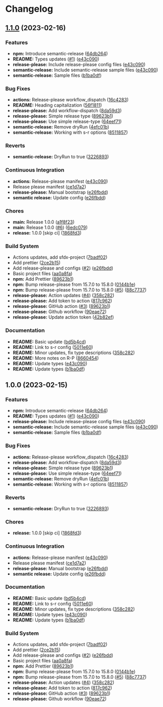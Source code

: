# Changelog

## [1.1.0](https://github.com/dschach/semantic-versioning/compare/v1.0.0...v1.1.0) (2023-02-16)


### Features

* **npm:** Introduce semantic-release ([64db264](https://github.com/dschach/semantic-versioning/commit/64db264f400ac630d47a195ffa1ab07b1dac8974))
* **README:** Types updates  ([#1](https://github.com/dschach/semantic-versioning/issues/1)) ([e43c090](https://github.com/dschach/semantic-versioning/commit/e43c0906be82c47b0893c9699db87bda587ec1aa))
* **release-please:** Include release-please config files ([e43c090](https://github.com/dschach/semantic-versioning/commit/e43c0906be82c47b0893c9699db87bda587ec1aa))
* **semantic-release:** Include semantic-release sample files ([e43c090](https://github.com/dschach/semantic-versioning/commit/e43c0906be82c47b0893c9699db87bda587ec1aa))
* **semantic-release:** Sample files ([b1ba0df](https://github.com/dschach/semantic-versioning/commit/b1ba0df77c09bae397f5a10e5a6c76a63c0b37f2))


### Bug Fixes

* **actions:** Release-please workflow_dispatch ([16c4283](https://github.com/dschach/semantic-versioning/commit/16c4283155d70319b5028ab6e9df1e03c6017ab3))
* **README:** Heading capitalization ([56f1811](https://github.com/dschach/semantic-versioning/commit/56f18110fa36d898e9d0affaa7a5949cd92af562))
* **release-please:** Add workflow-dispatch ([8da59d3](https://github.com/dschach/semantic-versioning/commit/8da59d34014b2d381e2850bfb074881ce2980bd2))
* **release-please:** Simple release type ([89623b1](https://github.com/dschach/semantic-versioning/commit/89623b1c2f422f7627e481c95144fa26ed0dedfc))
* **release-please:** Use simple release-type ([64eef71](https://github.com/dschach/semantic-versioning/commit/64eef71d8e385e4f4e35dfa516a33282d62f4a84))
* **semantic-release:** Remove dryRun ([4efc01b](https://github.com/dschach/semantic-versioning/commit/4efc01b0c8778f05f099cebf82d454761860ba4b))
* **semantic-release:** Working with s-r options ([8511857](https://github.com/dschach/semantic-versioning/commit/8511857d573e920e634bffab07de3b0a9687979a))


### Reverts

* **semantic-release:** DryRun to true ([3226893](https://github.com/dschach/semantic-versioning/commit/322689304d69393c6a14a71aec4c63bce3e62cde))


### Continuous Integration

* **actions:** Release-please manifest ([e43c090](https://github.com/dschach/semantic-versioning/commit/e43c0906be82c47b0893c9699db87bda587ec1aa))
* Release please manifest ([ce1d7a2](https://github.com/dschach/semantic-versioning/commit/ce1d7a2c87741334dc459d841c0490d049c7c39e))
* **release-please:** Manual bootstrap ([e26fbdd](https://github.com/dschach/semantic-versioning/commit/e26fbdd87f9549eddf9f93541643b79b7ec97fdd))
* **semantic release:** Update config ([e26fbdd](https://github.com/dschach/semantic-versioning/commit/e26fbdd87f9549eddf9f93541643b79b7ec97fdd))


### Chores

* **main:** Release 1.0.0 ([a1f8f23](https://github.com/dschach/semantic-versioning/commit/a1f8f23d7eb49f33b6911ed53be0e46234696140))
* **main:** Release 1.0.0 ([#6](https://github.com/dschach/semantic-versioning/issues/6)) ([6edc079](https://github.com/dschach/semantic-versioning/commit/6edc079787709a144a95325755870e6ea6f0fc9a))
* **release:** 1.0.0 [skip ci] ([1868fd3](https://github.com/dschach/semantic-versioning/commit/1868fd36e751ce0fa58ca1eef6c22e50d218fc7c))


### Build System

* Actions updates, add sfdx-project ([7badf02](https://github.com/dschach/semantic-versioning/commit/7badf02caa6388f22d6aef8a947222de1d080a1f))
* Add prettier ([2ce2b15](https://github.com/dschach/semantic-versioning/commit/2ce2b1589b9c7bd4c8ae68b5c8bc7fa45374729f))
* Add release-please and configs ([#2](https://github.com/dschach/semantic-versioning/issues/2)) ([e26fbdd](https://github.com/dschach/semantic-versioning/commit/e26fbdd87f9549eddf9f93541643b79b7ec97fdd))
* Basic project files ([aa0a8fa](https://github.com/dschach/semantic-versioning/commit/aa0a8fa7170787e0244dfce77a233a558322a72e))
* **npm:** Add Prettier ([89623b1](https://github.com/dschach/semantic-versioning/commit/89623b1c2f422f7627e481c95144fa26ed0dedfc))
* **npm:** Bump release-please from 15.7.0 to 15.8.0 ([0144b1e](https://github.com/dschach/semantic-versioning/commit/0144b1ed7ae9aa341f17f52404eba96526a7a359))
* **npm:** Bump release-please from 15.7.0 to 15.8.0 ([#5](https://github.com/dschach/semantic-versioning/issues/5)) ([88c7737](https://github.com/dschach/semantic-versioning/commit/88c77377733f69122b8d75fd7ef3029be9cd5128))
* **release-please:** Action updates ([#4](https://github.com/dschach/semantic-versioning/issues/4)) ([358c282](https://github.com/dschach/semantic-versioning/commit/358c28247f6f400634ae72674aff5a901d2b1b61))
* **release-please:** Add token to action ([817c962](https://github.com/dschach/semantic-versioning/commit/817c962ebc05cc745d66be5b9825a4eecb6534fe))
* **release-please:** GitHub action ([#3](https://github.com/dschach/semantic-versioning/issues/3)) ([89623b1](https://github.com/dschach/semantic-versioning/commit/89623b1c2f422f7627e481c95144fa26ed0dedfc))
* **release-please:** Github workflow ([90eae72](https://github.com/dschach/semantic-versioning/commit/90eae72e1b41783badd04c0f25f19189bfbaacf7))
* **release-please:** Update action token ([42b82ef](https://github.com/dschach/semantic-versioning/commit/42b82ef673bcd58f3903d3587d04fac68c6f6fc9))


### Documentation

* **README:** Basic update ([bd5b4cd](https://github.com/dschach/semantic-versioning/commit/bd5b4cd5383313eef18485946b0a813ed884b965))
* **README:** Link to s-r config ([5011e60](https://github.com/dschach/semantic-versioning/commit/5011e603a5c05288c84c0fc2f9705ca6c1405824))
* **README:** Minor updates, fix type descriptions ([358c282](https://github.com/dschach/semantic-versioning/commit/358c28247f6f400634ae72674aff5a901d2b1b61))
* **README:** More notes on R-P ([8660454](https://github.com/dschach/semantic-versioning/commit/86604540e3b49489d63e0d3bb2e4b838eff6b702))
* **README:** Update types ([e43c090](https://github.com/dschach/semantic-versioning/commit/e43c0906be82c47b0893c9699db87bda587ec1aa))
* **README:** Update types ([b1ba0df](https://github.com/dschach/semantic-versioning/commit/b1ba0df77c09bae397f5a10e5a6c76a63c0b37f2))

## 1.0.0 (2023-02-15)


### Features

* **npm:** Introduce semantic-release ([64db264](https://github.com/dschach/semantic-versioning/commit/64db264f400ac630d47a195ffa1ab07b1dac8974))
* **README:** Types updates  ([#1](https://github.com/dschach/semantic-versioning/issues/1)) ([e43c090](https://github.com/dschach/semantic-versioning/commit/e43c0906be82c47b0893c9699db87bda587ec1aa))
* **release-please:** Include release-please config files ([e43c090](https://github.com/dschach/semantic-versioning/commit/e43c0906be82c47b0893c9699db87bda587ec1aa))
* **semantic-release:** Include semantic-release sample files ([e43c090](https://github.com/dschach/semantic-versioning/commit/e43c0906be82c47b0893c9699db87bda587ec1aa))
* **semantic-release:** Sample files ([b1ba0df](https://github.com/dschach/semantic-versioning/commit/b1ba0df77c09bae397f5a10e5a6c76a63c0b37f2))


### Bug Fixes

* **actions:** Release-please workflow_dispatch ([16c4283](https://github.com/dschach/semantic-versioning/commit/16c4283155d70319b5028ab6e9df1e03c6017ab3))
* **release-please:** Add workflow-dispatch ([8da59d3](https://github.com/dschach/semantic-versioning/commit/8da59d34014b2d381e2850bfb074881ce2980bd2))
* **release-please:** Simple release type ([89623b1](https://github.com/dschach/semantic-versioning/commit/89623b1c2f422f7627e481c95144fa26ed0dedfc))
* **release-please:** Use simple release-type ([64eef71](https://github.com/dschach/semantic-versioning/commit/64eef71d8e385e4f4e35dfa516a33282d62f4a84))
* **semantic-release:** Remove dryRun ([4efc01b](https://github.com/dschach/semantic-versioning/commit/4efc01b0c8778f05f099cebf82d454761860ba4b))
* **semantic-release:** Working with s-r options ([8511857](https://github.com/dschach/semantic-versioning/commit/8511857d573e920e634bffab07de3b0a9687979a))


### Reverts

* **semantic-release:** DryRun to true ([3226893](https://github.com/dschach/semantic-versioning/commit/322689304d69393c6a14a71aec4c63bce3e62cde))


### Chores

* **release:** 1.0.0 [skip ci] ([1868fd3](https://github.com/dschach/semantic-versioning/commit/1868fd36e751ce0fa58ca1eef6c22e50d218fc7c))


### Continuous Integration

* **actions:** Release-please manifest ([e43c090](https://github.com/dschach/semantic-versioning/commit/e43c0906be82c47b0893c9699db87bda587ec1aa))
* Release please manifest ([ce1d7a2](https://github.com/dschach/semantic-versioning/commit/ce1d7a2c87741334dc459d841c0490d049c7c39e))
* **release-please:** Manual bootstrap ([e26fbdd](https://github.com/dschach/semantic-versioning/commit/e26fbdd87f9549eddf9f93541643b79b7ec97fdd))
* **semantic release:** Update config ([e26fbdd](https://github.com/dschach/semantic-versioning/commit/e26fbdd87f9549eddf9f93541643b79b7ec97fdd))


### Documentation

* **README:** Basic update ([bd5b4cd](https://github.com/dschach/semantic-versioning/commit/bd5b4cd5383313eef18485946b0a813ed884b965))
* **README:** Link to s-r config ([5011e60](https://github.com/dschach/semantic-versioning/commit/5011e603a5c05288c84c0fc2f9705ca6c1405824))
* **README:** Minor updates, fix type descriptions ([358c282](https://github.com/dschach/semantic-versioning/commit/358c28247f6f400634ae72674aff5a901d2b1b61))
* **README:** Update types ([e43c090](https://github.com/dschach/semantic-versioning/commit/e43c0906be82c47b0893c9699db87bda587ec1aa))
* **README:** Update types ([b1ba0df](https://github.com/dschach/semantic-versioning/commit/b1ba0df77c09bae397f5a10e5a6c76a63c0b37f2))


### Build System

* Actions updates, add sfdx-project ([7badf02](https://github.com/dschach/semantic-versioning/commit/7badf02caa6388f22d6aef8a947222de1d080a1f))
* Add prettier ([2ce2b15](https://github.com/dschach/semantic-versioning/commit/2ce2b1589b9c7bd4c8ae68b5c8bc7fa45374729f))
* Add release-please and configs ([#2](https://github.com/dschach/semantic-versioning/issues/2)) ([e26fbdd](https://github.com/dschach/semantic-versioning/commit/e26fbdd87f9549eddf9f93541643b79b7ec97fdd))
* Basic project files ([aa0a8fa](https://github.com/dschach/semantic-versioning/commit/aa0a8fa7170787e0244dfce77a233a558322a72e))
* **npm:** Add Prettier ([89623b1](https://github.com/dschach/semantic-versioning/commit/89623b1c2f422f7627e481c95144fa26ed0dedfc))
* **npm:** Bump release-please from 15.7.0 to 15.8.0 ([0144b1e](https://github.com/dschach/semantic-versioning/commit/0144b1ed7ae9aa341f17f52404eba96526a7a359))
* **npm:** Bump release-please from 15.7.0 to 15.8.0 ([#5](https://github.com/dschach/semantic-versioning/issues/5)) ([88c7737](https://github.com/dschach/semantic-versioning/commit/88c77377733f69122b8d75fd7ef3029be9cd5128))
* **release-please:** Action updates ([#4](https://github.com/dschach/semantic-versioning/issues/4)) ([358c282](https://github.com/dschach/semantic-versioning/commit/358c28247f6f400634ae72674aff5a901d2b1b61))
* **release-please:** Add token to action ([817c962](https://github.com/dschach/semantic-versioning/commit/817c962ebc05cc745d66be5b9825a4eecb6534fe))
* **release-please:** GitHub action ([#3](https://github.com/dschach/semantic-versioning/issues/3)) ([89623b1](https://github.com/dschach/semantic-versioning/commit/89623b1c2f422f7627e481c95144fa26ed0dedfc))
* **release-please:** Github workflow ([90eae72](https://github.com/dschach/semantic-versioning/commit/90eae72e1b41783badd04c0f25f19189bfbaacf7))
